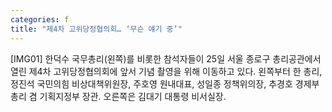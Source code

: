 ```yaml
---
categories: f
title: "제4차 고위당정협의회… ‘무슨 얘기 중’"
---
```

[IMG01] 한덕수 국무총리(왼쪽)를 비롯한 참석자들이 25일 서울 종로구 총리공관에서 열린 제4차 고위당정협의회에 앞서 기념 촬영을 위해 이동하고 있다. 왼쪽부터 한 총리, 정진석 국민의힘 비상대책위원장, 주호영 원내대표, 성일종 정책위의장, 추경호 경제부총리 겸 기획지정부 장관. 오른쪽은 김대기 대통령 비서실장.